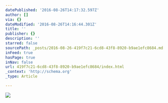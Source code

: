 ```yaml
---
datePublished: '2016-08-26T14:17:32.597Z'
author: []
via: {}
dateModified: '2016-08-26T14:16:44.301Z'
title: ''
publisher: {}
description: ''
starred: false
sourcePath: _posts/2016-08-26-419f7c21-6cd8-43f8-8920-b9ae1efc8684.md
inFeed: true
hasPage: true
inNav: false
url: 419f7c21-6cd8-43f8-8920-b9ae1efc8684/index.html
_context: 'http://schema.org'
_type: Article

---
```

![](https://the-grid-user-content.s3-us-west-2.amazonaws.com/aebc557d-4cba-4c15-8a2c-5242163efa1c.jpg)